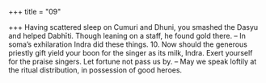 +++
title = "09"

+++
Having scattered sleep on Cumuri and Dhuni, you smashed the Dasyu  and helped Dabhīti.
Though leaning on a staff, he found gold there. – In soma’s exhilaration  Indra did these things. 10. Now should the generous priestly gift yield your boon for the singer as  its milk, Indra.
Exert yourself for the praise singers. Let fortune not pass us by. – May  we speak loftily at the ritual distribution, in possession of good
heroes.